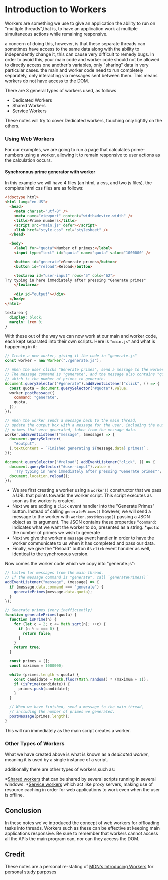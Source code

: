 # Introduction to Workers

Workers are something we use to give an application the ability to run on "multiple threads",that is, to have an application work at multiple simultaneous actions while remaining responsive.

a concern of doing this, however, is that these separate threads can sometimes have access to the same data along with the ability to independently change it, this can cause very difficult to remedy bugs. In order to avoid this, your main code and worker code should not be allowed to directly access one another's variables, only "sharing" data in very particular cases. the main and worker code need to run completely separately, only interacting via messages sent between them. This means workers do not have access to the DOM.

There are 3 general types of workers used, as follows
* Dedicated Workers
* Shared Workers
* Service Workers

These notes will try to cover Dedicated workers, touching only lightly on the others.

### Using Web Workers

For our examples, we are going to run a page that calculates prime-numbers using a worker, allowing it to remain responsive to user actions as the calculation occurs.

#### Synchronous prime generator with worker
In this example we will have 4 files (an html, a css, and two js files).
the complete html css files are as follows:
```html
<!doctype html>
<html lang="en-US">
  <head>
    <meta charset="utf-8" />
    <meta name="viewport" content="width=device-width" />
    <title>Prime numbers</title>
    <script src="main.js" defer></script>
    <link href="style.css" rel="stylesheet" />
  </head>

  <body>
    <label for="quota">Number of primes:</label>
    <input type="text" id="quota" name="quota" value="1000000" />

    <button id="generate">Generate primes</button>
    <button id="reload">Reload</button>

    <textarea id="user-input" rows="5" cols="62">
Try typing in here immediately after pressing "Generate primes"
    </textarea>

    <div id="output"></div>
  </body>
</html>

```
```css
textarea {
  display: block;
  margin: 1rem 0;
}

```

With these out of the way we can now work at our main and worker code, each kept separated into their own scripts. Here is ```"main.js"``` and what is happening in it:
```js
// Create a new worker, giving it the code in "generate.js"
const worker = new Worker("./generate.js");

// When the user clicks "Generate primes", send a message to the worker.
// The message command is "generate", and the message also contains "quota",
// which is the number of primes to generate.
document.querySelector("#generate").addEventListener("click", () => {
  const quota = document.querySelector("#quota").value;
  worker.postMessage({
    command: "generate",
    quota,
  });
});

// When the worker sends a message back to the main thread,
// update the output box with a message for the user, including the number of
// primes that were generated, taken from the message data.
worker.addEventListener("message", (message) => {
  document.querySelector(
    "#output",
  ).textContent = `Finished generating ${message.data} primes!`;
});

document.querySelector("#reload").addEventListener("click", () => {
  document.querySelector("#user-input").value =
    'Try typing in here immediately after pressing "Generate primes"';
  document.location.reload();
});
```
* We are first creating a worker using a ```worker()``` constructor that we pass a URL that points towards the worker script. This script executes as soon as the worker is created.
* Next we are adding a ```click``` event handler into the "Generate Primes" button. Instead of calling ```generatePrimes()``` however, we will send a message to the worker with ```worker.postMessage()``` passing a JSON object as its argument. The JSON contains these properties
    *```command```: indicates what we want the worker to do, presented as a string.
    *```quota```: the number of primes we wish to generate
* Next we give the worker a ```message``` event handler in order to have the worker communicate to us when it has completed and pass our data.
* Finally, we give the "Reload" button its ```click``` event handler as well, identical to the synchronous version.

Now comes the worker code which we copy into "generate.js":

```js
// Listen for messages from the main thread.
// If the message command is "generate", call `generatePrimes()`
addEventListener("message", (message) => {
  if (message.data.command === "generate") {
    generatePrimes(message.data.quota);
  }
});

// Generate primes (very inefficiently)
function generatePrimes(quota) {
  function isPrime(n) {
    for (let c = 2; c <= Math.sqrt(n); ++c) {
      if (n % c === 0) {
        return false;
      }
    }
    return true;
  }

  const primes = [];
  const maximum = 1000000;

  while (primes.length < quota) {
    const candidate = Math.floor(Math.random() * (maximum + 1));
    if (isPrime(candidate)) {
      primes.push(candidate);
    }
  }

  // When we have finished, send a message to the main thread,
  // including the number of primes we generated.
  postMessage(primes.length);
}
```

This will run immediately as the main script creates a worker.

### Other Types of Workers

What we have created above is what is known as a *dedicated worker*, meaning it is used by a single instance of a script.

additionally there are other types of workers,such as:

*[Shared workers](https://developer.mozilla.org/en-US/docs/Web/API/SharedWorker) that can be shared by several scripts running in several windows.
*[Service workers](https://developer.mozilla.org/en-US/docs/Web/API/Service_Worker_API) which act like proxy servers, making use of resource caching in order for web applications to work even when the user is offline.

## Conclusion

In these notes we've introduced the concept of web workers for offloading tasks into threads. Workers such as these can be effective at keeping main applications responsive. Be sure to remember that workers cannot access all the APIs the main program can, nor can they access the DOM.


## Credit
These notes are a personal re-stating of [MDN's Introducing Workers](https://developer.mozilla.org/en-US/docs/Learn/JavaScript/Asynchronous/Introducing_workers) for personal study purposes